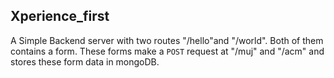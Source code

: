 ## Xperience_first
A Simple Backend server with two routes "/hello"and "/world". Both of them contains a form. These forms make a `POST` request at "/muj" and "/acm" and stores these form data in mongoDB.
